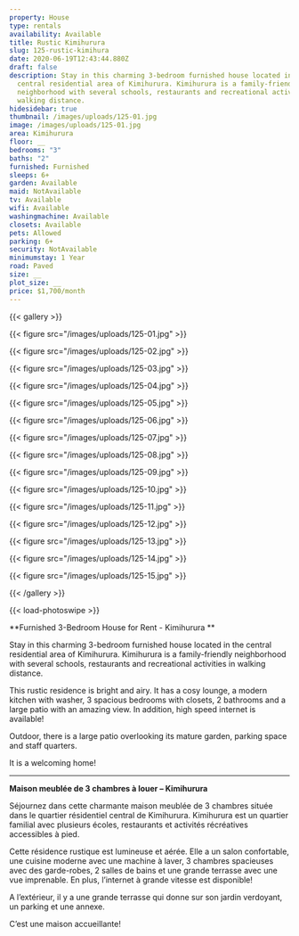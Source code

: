 ```yaml
---
property: House
type: rentals
availability: Available
title: Rustic Kimihurura
slug: 125-rustic-kimihura
date: 2020-06-19T12:43:44.880Z
draft: false
description: Stay in this charming 3-bedroom furnished house located in the
  central residential area of Kimihurura. Kimihurura is a family-friendly
  neighborhood with several schools, restaurants and recreational activities in
  walking distance.
hidesidebar: true
thumbnail: /images/uploads/125-01.jpg
image: /images/uploads/125-01.jpg
area: Kimihurura
floor: __
bedrooms: "3"
baths: "2"
furnished: Furnished
sleeps: 6+
garden: Available
maid: NotAvailable
tv: Available
wifi: Available
washingmachine: Available
closets: Available
pets: Allowed
parking: 6+
security: NotAvailable
minimumstay: 1 Year
road: Paved
size: __
plot_size: __
price: $1,700/month
---
```

{{< gallery >}}

{{< figure src="/images/uploads/125-01.jpg" >}}

{{< figure src="/images/uploads/125-02.jpg" >}}

{{< figure src="/images/uploads/125-03.jpg" >}}

{{< figure src="/images/uploads/125-04.jpg" >}}

{{< figure src="/images/uploads/125-05.jpg" >}}

{{< figure src="/images/uploads/125-06.jpg" >}}

{{< figure src="/images/uploads/125-07.jpg" >}}

{{< figure src="/images/uploads/125-08.jpg" >}}

{{< figure src="/images/uploads/125-09.jpg" >}}

{{< figure src="/images/uploads/125-10.jpg" >}}

{{< figure src="/images/uploads/125-11.jpg" >}}

{{< figure src="/images/uploads/125-12.jpg" >}}

{{< figure src="/images/uploads/125-13.jpg" >}}

{{< figure src="/images/uploads/125-14.jpg" >}}

{{< figure src="/images/uploads/125-15.jpg" >}}

{{< /gallery >}}

{{< load-photoswipe >}}

**Furnished 3-Bedroom House for Rent - Kimihurura**

Stay in this charming 3-bedroom furnished house located in the central residential area of Kimihurura. Kimihurura is a family-friendly neighborhood with several schools, restaurants and recreational activities in walking distance.
 
This rustic residence is bright and airy. It has a cosy lounge, a modern kitchen with washer, 3 spacious bedrooms with closets, 2 bathrooms and a large patio with an amazing view. In addition, high speed internet is available!
 
Outdoor, there is a large patio overlooking its mature garden, parking space and staff quarters.

It is a welcoming home!

- - -  
**Maison meublée de 3 chambres à louer – Kimihurura**

Séjournez dans cette charmante maison meublée de 3 chambres située dans le quartier résidentiel central de Kimihurura. Kimihurura est un quartier familial avec plusieurs écoles, restaurants et activités récréatives accessibles à pied.

Cette résidence rustique est lumineuse et aérée. Elle a un salon confortable, une cuisine moderne avec une machine à laver, 3 chambres spacieuses avec des garde-robes, 2 salles de bains et une grande terrasse avec une vue imprenable. En plus, l’internet à grande vitesse est disponible!

A l’extérieur, il y a une grande terrasse qui donne sur son jardin verdoyant, un parking et une annexe.

C’est une maison accueillante!
